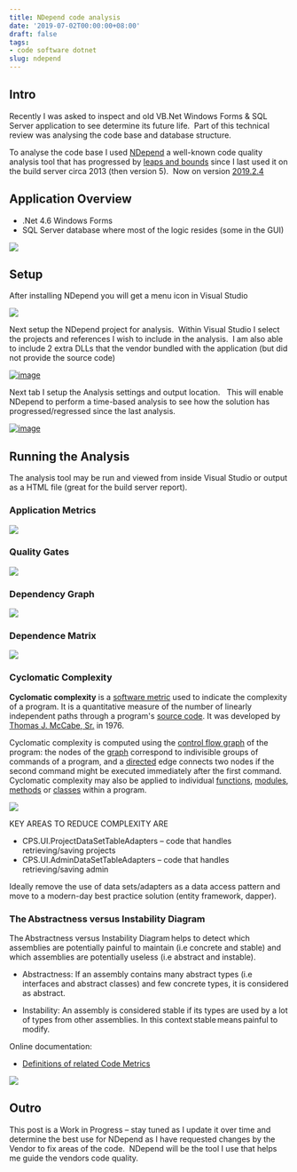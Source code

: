 ```yaml
---
title: NDepend code analysis
date: '2019-07-02T00:00:00+08:00'
draft: false
tags:
- code software dotnet
slug: ndepend
---
```


## Intro

Recently I was asked to inspect and old VB.Net Windows Forms & SQL Server application to see determine its future life.  Part of this technical review was analysing the code base and database structure.

To analyse the code base I used [NDepend](https://www.ndepend.com/) a well-known code quality analysis tool that has progressed by [leaps and bounds](https://www.ndepend.com/release-notes) since I last used it on the build server circa 2013 (then version 5).  Now on version [2019.2.4](https://www.ndepend.com/release-notes#V2019_2_4)

## Application Overview

- .Net 4.6 Windows Forms
- SQL Server database where most of the logic resides (some in the GUI)

![](https://raw.githubusercontent.com/chrismckelt/chrismckelt.github.io/master/_posts/posts/images//76383664-7f967600-6397-11ea-8a88-09dd02fa4f82.png)

## Setup

After installing NDepend you will get a menu icon in Visual Studio

![](https://raw.githubusercontent.com/chrismckelt/chrismckelt.github.io/master/_posts/posts/images//76383668-858c5700-6397-11ea-80bb-966b0214ef1a.png)

Next setup the NDepend project for analysis.  Within Visual Studio I select the projects and references I wish to include in the analysis.  I am also able to include 2 extra DLLs that the vendor bundled with the application (but did not provide the source code)

[![image](https://raw.githubusercontent.com/chrismckelt/chrismckelt.github.io/master/_posts/posts/images//image_thumb-4.png)](https://raw.githubusercontent.com/chrismckelt/chrismckelt.github.io/master/_posts/posts/images//2019/07/image-4.png)

Next tab I setup the Analysis settings and output location.   This will enable NDepend to perform a time-based analysis to see how the solution has progressed/regressed since the last analysis.

[![image](https://raw.githubusercontent.com/chrismckelt/chrismckelt.github.io/master/_posts/posts/images//image_thumb-5.png)](https://raw.githubusercontent.com/chrismckelt/chrismckelt.github.io/master/_posts/posts/images//2019/07/image-5.png)

## Running the Analysis

The analysis tool may be run and viewed from inside Visual Studio or output as a HTML file (great for the build server report).

### Application Metrics

![](https://raw.githubusercontent.com/chrismckelt/chrismckelt.github.io/master/_posts/posts/images//76384667-88d51200-639a-11ea-8e1e-c72c9e3abb1b.png)

### Quality Gates

![](https://raw.githubusercontent.com/chrismckelt/chrismckelt.github.io/master/_posts/posts/images//76384677-912d4d00-639a-11ea-86ba-c2b4b208b876.png)

### Dependency Graph

![](https://raw.githubusercontent.com/chrismckelt/chrismckelt.github.io/master/_posts/posts/images//76384692-9c807880-639a-11ea-9bd3-8f8d67a32200.png)

### Dependence Matrix

![](https://raw.githubusercontent.com/chrismckelt/chrismckelt.github.io/master/_posts/posts/images//76384954-5f68b600-639b-11ea-890c-c399af02a0f1.png)

### Cyclomatic Complexity

**Cyclomatic complexity** is a [software metric](https://en.wikipedia.org/wiki/Software_metric) used to indicate the complexity of a program. It is a quantitative measure of the number of linearly independent paths through a program's [source code](https://en.wikipedia.org/wiki/Source_code). It was developed by [Thomas J. McCabe, Sr.](https://en.wikipedia.org/w/index.php?title=Thomas_J._McCabe,_Sr.&action=edit&redlink=1) in 1976.

Cyclomatic complexity is computed using the [control flow graph](https://en.wikipedia.org/wiki/Control_flow_graph) of the program: the nodes of the [graph](https://en.wikipedia.org/wiki/Graph_(discrete_mathematics)) correspond to indivisible groups of commands of a program, and a [directed](https://en.wikipedia.org/wiki/Directed_graph) edge connects two nodes if the second command might be executed immediately after the first command. Cyclomatic complexity may also be applied to individual [functions](https://en.wikipedia.org/wiki/Function_(computer_science)), [modules](https://en.wikipedia.org/wiki/Modular_programming), [methods](https://en.wikipedia.org/wiki/Method_(computer_science)) or [classes](https://en.wikipedia.org/wiki/Class_(computer_science)) within a program.

![](https://raw.githubusercontent.com/chrismckelt/chrismckelt.github.io/master/_posts/posts/images//76384702-a4d8b380-639a-11ea-9fa8-a1121ba1e34f.png)

KEY AREAS TO REDUCE COMPLEXITY ARE

- CPS.UI.ProjectDataSetTableAdapters – code that handles retrieving/saving projects
- CPS.UI.AdminDataSetTableAdapters – code that handles retrieving/saving admin

Ideally remove the use of data sets/adapters as a data access pattern and move to a modern-day best practice solution (entity framework, dapper).

### The Abstractness versus Instability Diagram

The Abstractness versus Instability Diagram helps to detect which assemblies are potentially painful to maintain (i.e concrete and stable) and which assemblies are potentially useless (i.e abstract and instable).

- Abstractness: If an assembly contains many abstract types (i.e interfaces and abstract classes) and few concrete types, it is considered as abstract.

- Instability: An assembly is considered stable if its types are used by a lot of types from other assemblies. In this context stable means painful to modify.

Online documentation:

- [Definitions of related Code Metrics](https://www.ndepend.com/docs/code-metrics#MetricsOnAssemblies)

![](https://raw.githubusercontent.com/chrismckelt/chrismckelt.github.io/master/_posts/posts/images//76385021-950d9f00-639b-11ea-93b4-9f577f7cc6d4.png)

## Outro

This post is a Work in Progress – stay tuned as I update it over time and determine the best use for NDepend as I have requested changes by the Vendor to fix areas of the code.  NDepend will be the tool I use that helps me guide the vendors code quality.
